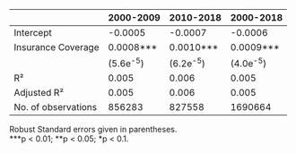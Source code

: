 |                       | 2000-2009         | 2010-2018         | 2000-2018         |
|-----------------------|-------------------|-------------------| ------------------|
| Intercept             | -0.0005           | -0.0007           | -0.0006           |
| Insurance Coverage | 0.0008***            | 0.0010***            | 0.0009***            |
|         | (5.6e<sup>-5</sup>) |(6.2e<sup>-5</sup>)  | (4.0e<sup>-5</sup>) |
| R²                    | 0.005             | 0.006             | 0.005             |
| Adjusted R²           | 0.005             | 0.006             | 0.005             |
| No. of observations   | 856283            | 827558            | 1690664           |

Robust Standard errors given in parentheses.  
***p < 0.01; **p < 0.05; *p < 0.1.